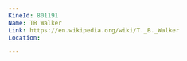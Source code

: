 ```yaml
---
KineId: 801191
Name: TB Walker
Link: https://en.wikipedia.org/wiki/T._B._Walker
Location: 

---
```


